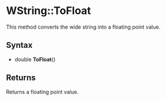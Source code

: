 # WString::ToFloat

This method converts the wide string into a floating point value.

## Syntax

- double **ToFloat**()

## Returns

Returns a floating point value.
